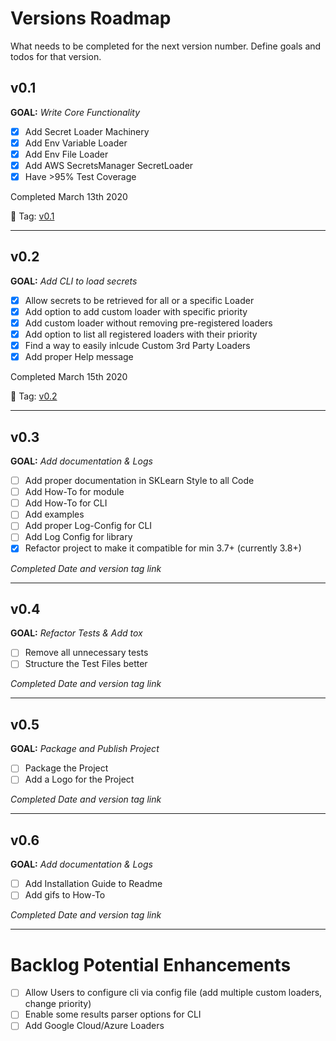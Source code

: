 # Versions Roadmap
What needs to be completed for the next version number.
Define goals and todos for that version.

## v0.1
**GOAL:** _Write Core Functionality_
 - [x] Add Secret Loader Machinery
 - [x] Add Env Variable Loader
 - [x] Add Env File Loader
 - [x] Add AWS SecretsManager SecretLoader
 - [x] Have >95% Test Coverage

Completed March 13th 2020

:bookmark: Tag: [v0.1](https://github.com/JimFawkes/secret-loader/releases/tag/v0.1)

--------

## v0.2
**GOAL:** _Add CLI to load secrets_
 - [x] Allow secrets to be retrieved for all or a specific Loader
 - [x] Add option to add custom loader with specific priority
 - [x] Add custom loader without removing pre-registered loaders
 - [x] Add option to list all registered loaders with their priority
 - [x] Find a way to easily inlcude Custom 3rd Party Loaders
 - [x] Add proper Help message

Completed March 15th 2020

:bookmark: Tag: [v0.2](https://github.com/JimFawkes/secret-loader/releases/tag/v0.2)

--------


## v0.3
**GOAL:** _Add documentation & Logs_
 - [ ] Add proper documentation in SKLearn Style to all Code
 - [ ] Add How-To for module
 - [ ] Add How-To for CLI
 - [ ] Add examples
 - [ ] Add proper Log-Config for CLI
 - [ ] Add Log Config for library
 - [x] Refactor project to make it compatible for min 3.7+ (currently 3.8+)

_Completed Date and version tag link_

--------

## v0.4
**GOAL:** _Refactor Tests & Add tox_
 - [ ] Remove all unnecessary tests
 - [ ] Structure the Test Files better

_Completed Date and version tag link_

--------

## v0.5
**GOAL:** _Package and Publish Project_
 - [ ] Package the Project
 - [ ] Add a Logo for the Project

_Completed Date and version tag link_

--------

## v0.6
**GOAL:** _Add documentation & Logs_
 - [ ] Add Installation Guide to Readme
 - [ ] Add gifs to How-To

_Completed Date and version tag link_

--------

# Backlog Potential Enhancements
 - [ ] Allow Users to configure cli via config file (add multiple custom loaders, change priority)
 - [ ] Enable some results parser options for CLI
 - [ ] Add Google Cloud/Azure Loaders
